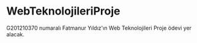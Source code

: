 # WebTeknolojileriProje
G201210370 numaralı Fatmanur Yıldız'ın Web Teknolojileri Proje ödevi yer alacak. 
